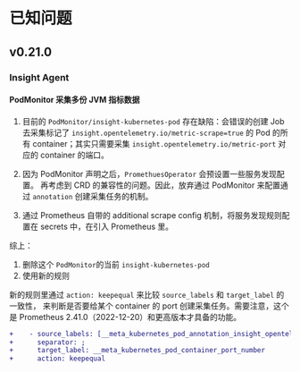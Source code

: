 # 已知问题

## v0.21.0

### Insight Agent

#### PodMonitor 采集多份 JVM 指标数据

1. 目前的 `PodMonitor/insight-kubernetes-pod` 存在缺陷：会错误的创建 Job 去采集标记了
   `insight.opentelemetry.io/metric-scrape=true` 的 Pod 的所有 container；其实只需要采集
   `insight.opentelemetry.io/metric-port` 对应的 container 的端口。

2. 因为 PodMonitor 声明之后，`PromethuesOperator` 会预设置一些服务发现配置。
   再考虑到 CRD 的兼容性的问题。因此，放弃通过 PodMonitor 来配置通过 `annotation` 创建采集任务的机制。

3. 通过 Prometheus 自带的 additional scrape config 机制，将服务发现规则配置在 secrets 中，在引入 Prometheus 里。

综上：

1. 删除这个 `PodMonitor`的当前 `insight-kubernetes-pod`
2. 使用新的规则

新的规则里通过 `action: keepequal` 来比较 `source_labels` 和 `target_label` 的一致性，
来判断是否要给某个 container 的 port 创建采集任务。需要注意，这个是 Prometheus 2.41.0（2022-12-20）和更高版本才具备的功能。

```diff
+    - source_labels: [__meta_kubernetes_pod_annotation_insight_opentelemetry_io_metric_port]
+      separator: ;
+      target_label: __meta_kubernetes_pod_container_port_number
+      action: keepequal
```
